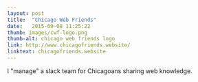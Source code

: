 ```yaml
---
layout: post
title:  "Chicago Web Friends"
date:   2015-09-08 11:25:22
thumb: images/cwf-logo.png
thumb-alt: chicago web friends logo
link: http://www.chicagofriends.website/
linktext: chicagofriends.website
---
```


I "manage" a slack team for Chicagoans sharing web knowledge.